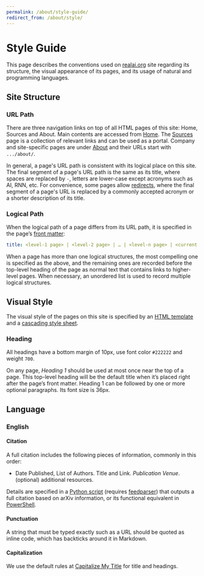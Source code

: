 ```yaml
---
permalink: /about/style-guide/
redirect_from: /about/style/
---
```

# Style Guide

This page describes the conventions used on [realai.org](http://realai.org/) site regarding its structure, the visual appearance of its pages, and its usage of natural and programming languages.

## Site Structure

### URL Path

There are three navigation links on top of all HTML pages of this site: Home, Sources and About. Main contents are accessed from [Home](http://realai.org/). The [Sources](http://realai.org/sources/) page is a collection of relevant links and can be used as a portal. Company and site-specific pages are under [About](http://realai.org/about/) and their URLs start with `.../about/`.

In general, a page's URL path is consistent with its logical place on this site. The final segment of a page's URL path is the same as its title, where spaces are replaced by `-`, letters are lower-case except acronyms such as AI, RNN, etc. For convenience, some pages allow [redirects](https://help.github.com/articles/redirects-on-github-pages/), where the final segment of a page's URL is replaced by a commonly accepted acronym or a shorter description of its title.

### Logical Path

When the logical path of a page differs from its URL path, it is specified in the page’s [front matter](https://jekyllrb.com/docs/frontmatter/):

```yaml
title: <level-1 page> | <level-2 page> | … | <level-n page> | <current page>
```

When a page has more than one logical structures, the most compelling one is specified as the above, and the remaining ones are recorded before the top-level heading of the page as normal text that contains links to higher-level pages. When necessary, an unordered list is used to record multiple logical structures.

## Visual Style

The visual style of the pages on this site is specified by an [HTML template](https://github.com/real-ai/realai.org/blob/master/_layouts/default.html) and a [cascading style sheet](https://github.com/real-ai/realai.org/blob/master/assets/css/style.scss).

### Heading
All headings have a bottom margin of 10px, use font color `#222222` and weight `700`.

On any page, *Heading 1* should be used at most once near the top of a page. This top-level heading will be the default title when it’s placed right after the page’s front matter. Heading 1 can be followed by one or more optional paragraphs. Its font size is 36px.

## Language

### English

#### Citation

A full citation includes the following pieces of information, commonly in this order:

* Date Published, List of Authors. Title and Link. *Publication Venue*. (optional) additional resources.

Details are specified in a [Python script](https://github.com/real-ai/realai.org/blob/master/about/cite-arxiv.py) (requires [feedparser](https://pypi.python.org/pypi/feedparser)) that outputs a full citation based on arXiv information, or its functional equivalent in [PowerShell](https://github.com/real-ai/realai.org/blob/master/about/equivalent-to-cite-arxiv-py.ps1).

#### Punctuation

A string that must be typed exactly such as a URL should be quoted as inline code, which has backticks around it in Markdown.

#### Capitalization

We use the default rules at [Capitalize My Title](https://capitalizemytitle.com/) for title and headings.

